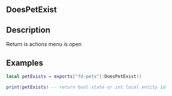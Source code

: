 ## DoesPetExist

## Description

Return is actions menu is open

## Examples

```lua
local petExists = exports["fd-pets"]:DoesPetExist()

print(petExists) -- return bool state or int local entity id
```
